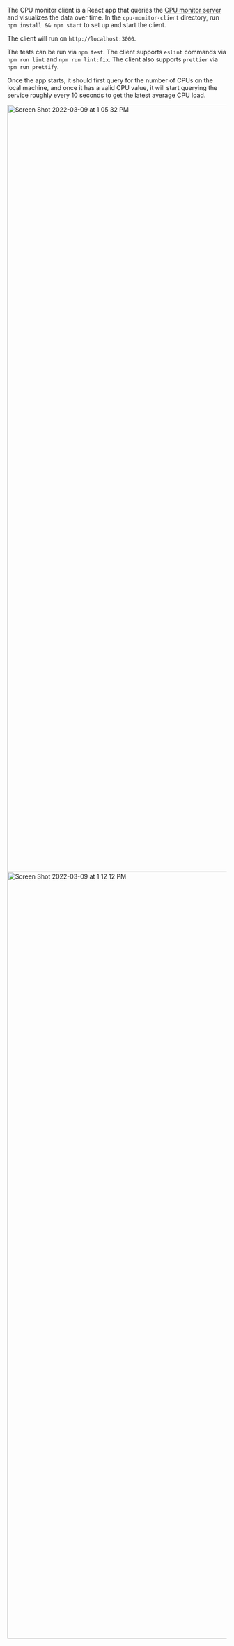 The CPU monitor client is a React app that queries the [CPU monitor server](https://github.com/vgeyvandov/cpu-monitor-server) and visualizes the data over time. In the `cpu-monitor-client` directory, run `npm install && npm start` to set up and start the client. 

The client will run on `http://localhost:3000`.

The tests can be run via `npm test`. The client supports `eslint` commands via `npm run lint` and 
`npm run lint:fix`. The client also supports `prettier` via `npm run prettify`.

Once the app starts, it should first query for the number of CPUs on the local machine, and once it has a valid CPU value, it will start querying the service roughly every 10 seconds to get the latest average CPU load.


<img width="1757" alt="Screen Shot 2022-03-09 at 1 05 32 PM" src="https://user-images.githubusercontent.com/15752075/157440371-242d1ccb-918c-42ec-ac00-d845e0b8e6a4.png">
<img width="1757" alt="Screen Shot 2022-03-09 at 1 12 12 PM" src="https://user-images.githubusercontent.com/15752075/157440378-21579064-011e-44a4-929a-f29e5e876035.png">
